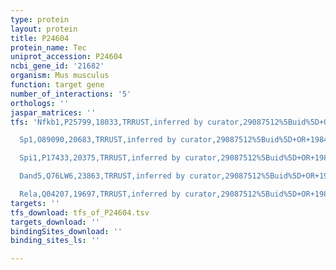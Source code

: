 ```yaml
---
type: protein
layout: protein
title: P24604
protein_name: Tec
uniprot_accession: P24604
ncbi_gene_id: '21682'
organism: Mus musculus
function: target gene
number_of_interactions: '5'
orthologs: ''
jaspar_matrices: ''
tfs: 'Nfkb1,P25799,18033,TRRUST,inferred by curator,29087512%5Buid%5D+OR+19843184%5Buid%5D,Yes

  Sp1,O89090,20683,TRRUST,inferred by curator,29087512%5Buid%5D+OR+19843184%5Buid%5D+OR+9177279%5Buid%5D,Yes

  Spi1,P17433,20375,TRRUST,inferred by curator,29087512%5Buid%5D+OR+19843184%5Buid%5D+OR+9177279%5Buid%5D,Yes

  Dand5,Q76LW6,23863,TRRUST,inferred by curator,29087512%5Buid%5D+OR+19843184%5Buid%5D+OR+9177279%5Buid%5D,Yes

  Rela,Q04207,19697,TRRUST,inferred by curator,29087512%5Buid%5D+OR+19843184%5Buid%5D,Yes'
targets: ''
tfs_download: tfs_of_P24604.tsv
targets_download: ''
bindingSites_download: ''
binding_sites_ls: ''

---
```

